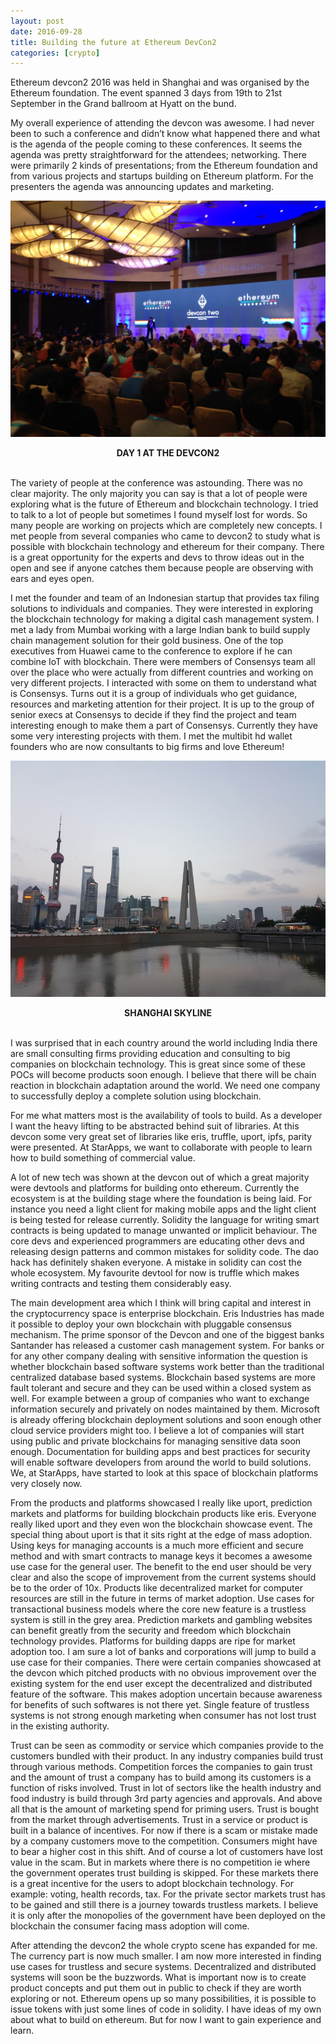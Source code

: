 ```yaml
---
layout: post
date: 2016-09-28
title: Building the future at Ethereum DevCon2
categories: [crypto]
---
```


Ethereum devcon2 2016 was held in Shanghai and was organised by the Ethereum foundation. The event spanned 3 days from 19th to 21st September in the Grand ballroom at Hyatt on the bund.

My overall experience of attending the devcon was awesome. I had never been to such a conference and didn’t know what happened there and what is the agenda of the people coming to these conferences. It seems the agenda was pretty straightforward for the attendees; networking. There were primarily 2 kinds of presentations; from the Ethereum foundation and from various projects and startups building on Ethereum platform. For the presenters the agenda was announcing updates and marketing.

<!--more-->

![DAY 1 AT THE DEVCON2](/images/2016-09-28/day1.jpeg)
<center><b>DAY 1 AT THE DEVCON2</b></center>  
<br>

The variety of people at the conference was astounding. There was no clear majority. The only majority you can say is that a lot of people were exploring what is the future of Ethereum and blockchain technology. I tried to talk to a lot of people but sometimes I found myself lost for words. So many people are working on projects which are completely new concepts. I met people from several companies who came to devcon2 to study what is possible with blockchain technology and ethereum for their company. There is a great opportunity for the experts and devs to throw ideas out in the open and see if anyone catches them because people are observing with ears and eyes open.

I met the founder and team of an Indonesian startup that provides tax filing solutions to individuals and companies. They were interested in exploring the blockchain technology for making a digital cash management system. I met a lady from Mumbai working with a large Indian bank to build supply chain management solution for their gold business. One of the top executives from Huawei came to the conference to explore if he can combine IoT with blockchain. There were members of Consensys team all over the place who were actually from different countries and working on very different projects. I interacted with some on them to understand what is Consensys. Turns out it is a group of individuals who get guidance, resources and marketing attention for their project. It is up to the group of senior execs at Consensys to decide if they find the project and team interesting enough to make them a part of Consensys. Currently they have some very interesting projects with them. I met the multibit hd wallet founders who are now consultants to big firms and love Ethereum!

![SHANGHAI SKYLINE](/images/2016-09-28/shanghai.jpeg)
<center><b>SHANGHAI SKYLINE</b></center>
<br>

I was surprised that in each country around the world including India there are small consulting firms providing education and consulting to big companies on blockchain technology. This is great since some of these POCs will become products soon enough. I believe that there will be chain reaction in blockchain adaptation around the world. We need one company to successfully deploy a complete solution using blockchain.

For me what matters most is the availability of tools to build. As a developer I want the heavy lifting to be abstracted behind suit of libraries. At this devcon some very great set of libraries like eris, truffle, uport, ipfs, parity were presented. At StarApps, we want to collaborate with people to learn how to build something of commercial value.

A lot of new tech was shown at the devcon out of which a great majority were devtools and platforms for building onto ethereum. Currently the ecosystem is at the building stage where the foundation is being laid. For instance you need a light client for making mobile apps and the light client is being tested for release currently. Solidity the language for writing smart contracts is being updated to manage unwanted or implicit behaviour. The core devs and experienced programmers are educating other devs and releasing design patterns and common mistakes for solidity code. The dao hack has definitely shaken everyone. A mistake in solidity can cost the whole ecosystem. My favourite devtool for now is truffle which makes writing contracts and testing them considerably easy.

The main development area which I think will bring capital and interest in the cryptocurrency space is enterprise blockchain. Eris Industries has made it possible to deploy your own blockchain with pluggable consensus mechanism. The prime sponsor of the Devcon and one of the biggest banks Santander has released a customer cash management system. For banks or for any other company dealing with sensitive information the question is whether blockchain based software systems work better than the traditional centralized database based systems. Blockchain based systems are more fault tolerant and secure and they can be used within a closed system as well. For example between a group of companies who want to exchange information securely and privately on nodes maintained by them. Microsoft is already offering blockchain deployment solutions and soon enough other cloud service providers might too. I believe a lot of companies will start using public and private blockchains for managing sensitive data soon enough. Documentation for building apps and best practices for security will enable software developers from around the world to build solutions. We, at StarApps, have started to look at this space of blockchain platforms very closely now.

From the products and platforms showcased I really like uport, prediction markets and platforms for building blockchain products like eris. Everyone really liked uport and they even won the blockchain showcase event. The special thing about uport is that it sits right at the edge of mass adoption. Using keys for managing accounts is a much more efficient and secure method and with smart contracts to manage keys it becomes a awesome use case for the general user. The benefit to the end user should be very clear and also the scope of improvement from the current systems should be to the order of 10x. Products like decentralized market for computer resources are still in the future in terms of market adoption. Use cases for transactional business models where the core new feature is a trustless system is still in the grey area. Prediction markets and gambling websites can benefit greatly from the security and freedom which blockchain technology provides. Platforms for building dapps are ripe for market adoption too. I am sure a lot of banks and corporations will jump to build a use case for their companies. There were certain companies showcased at the devcon which pitched products with no obvious improvement over the existing system for the end user except the decentralized and distributed feature of the software. This makes adoption uncertain because awareness for benefits of such softwares is not there yet. Single feature of trustless systems is not strong enough marketing when consumer has not lost trust in the existing authority.

Trust can be seen as commodity or service which companies provide to the customers bundled with their product. In any industry companies build trust through various methods. Competition forces the companies to gain trust and the amount of trust a company has to build among its customers is a function of risks involved. Trust in lot of sectors like the health industry and food industry is build through 3rd party agencies and approvals. And above all that is the amount of marketing spend for priming users. Trust is bought from the market through advertisements. Trust in a service or product is built in a balance of incentives. For now if there is a scam or mistake made by a company customers move to the competition. Consumers might have to bear a higher cost in this shift. And of course a lot of customers have lost value in the scam. But in markets where there is no competition ie where the government operates trust building is skipped. For these markets there is a great incentive for the users to adopt blockchain technology. For example: voting, health records, tax. For the private sector markets trust has to be gained and still there is a journey towards trustless markets. I believe it is only after the monopolies of the government have been deployed on the blockchain the consumer facing mass adoption will come.

After attending the devcon2 the whole crypto scene has expanded for me. The currency part is now much smaller. I am now more interested in finding use cases for trustless and secure systems. Decentralized and distributed systems will soon be the buzzwords. What is important now is to create product concepts and put them out in public to check if they are worth exploring or not. Ethereum opens up so many possibilities, it is possible to issue tokens with just some lines of code in solidity. I have ideas of my own about what to build on ethereum. But for now I want to gain experience and learn.